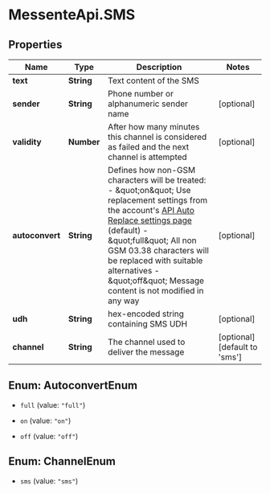 # MessenteApi.SMS

## Properties
Name | Type | Description | Notes
------------ | ------------- | ------------- | -------------
**text** | **String** | Text content of the SMS | 
**sender** | **String** | Phone number or alphanumeric sender name | [optional] 
**validity** | **Number** | After how many minutes this channel is considered as failed and the next channel is attempted | [optional] 
**autoconvert** | **String** | Defines how non-GSM characters will be treated:    - \&quot;on\&quot; Use replacement settings from the account&#39;s [API Auto Replace settings page](https://dashboard.messente.com/api-settings/auto-replace) (default)   - \&quot;full\&quot; All non GSM 03.38 characters will be replaced with suitable alternatives   - \&quot;off\&quot; Message content is not modified in any way | [optional] 
**udh** | **String** | hex-encoded string containing SMS UDH | [optional] 
**channel** | **String** | The channel used to deliver the message | [optional] [default to &#39;sms&#39;]


<a name="AutoconvertEnum"></a>
## Enum: AutoconvertEnum


* `full` (value: `"full"`)

* `on` (value: `"on"`)

* `off` (value: `"off"`)




<a name="ChannelEnum"></a>
## Enum: ChannelEnum


* `sms` (value: `"sms"`)




